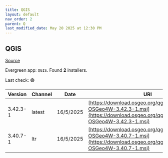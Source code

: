 ```yaml
---
title: QGIS
layout: default
nav_order: 2
parent: Q
last_modified_date: May 20 2025 at 12:30 PM
---
```


## QGIS

[Source](https://qgis.org/en/site/index.html)

Evergreen app: `QGIS`. Found **2** installers.

Last check: 🟢

| Version  | Channel | Date      | URI                                                                                                                                    |
| -------- | ------- | --------- | -------------------------------------------------------------------------------------------------------------------------------------- |
| 3.42.3-1 | latest  | 16/5/2025 | [https://download.osgeo.org/qgis/windows/QGIS-OSGeo4W-3.42.3-1.msi](https://download.osgeo.org/qgis/windows/QGIS-OSGeo4W-3.42.3-1.msi) |
| 3.40.7-1 | ltr     | 16/5/2025 | [https://download.osgeo.org/qgis/windows/QGIS-OSGeo4W-3.40.7-1.msi](https://download.osgeo.org/qgis/windows/QGIS-OSGeo4W-3.40.7-1.msi) |
